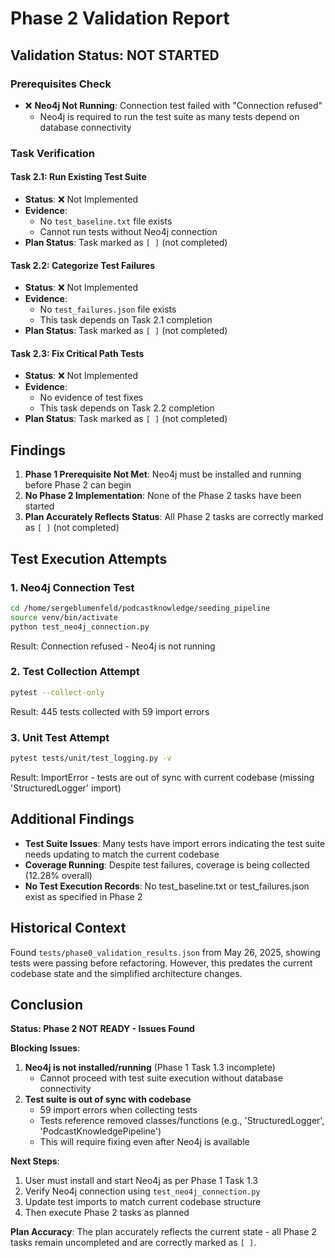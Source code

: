 # Phase 2 Validation Report

## Validation Status: NOT STARTED

### Prerequisites Check
- ❌ **Neo4j Not Running**: Connection test failed with "Connection refused"
  - Neo4j is required to run the test suite as many tests depend on database connectivity

### Task Verification

#### Task 2.1: Run Existing Test Suite
- **Status**: ❌ Not Implemented
- **Evidence**: 
  - No `test_baseline.txt` file exists
  - Cannot run tests without Neo4j connection
- **Plan Status**: Task marked as `[ ]` (not completed)

#### Task 2.2: Categorize Test Failures  
- **Status**: ❌ Not Implemented
- **Evidence**:
  - No `test_failures.json` file exists
  - This task depends on Task 2.1 completion
- **Plan Status**: Task marked as `[ ]` (not completed)

#### Task 2.3: Fix Critical Path Tests
- **Status**: ❌ Not Implemented
- **Evidence**:
  - No evidence of test fixes
  - This task depends on Task 2.2 completion
- **Plan Status**: Task marked as `[ ]` (not completed)

## Findings

1. **Phase 1 Prerequisite Not Met**: Neo4j must be installed and running before Phase 2 can begin
2. **No Phase 2 Implementation**: None of the Phase 2 tasks have been started
3. **Plan Accurately Reflects Status**: All Phase 2 tasks are correctly marked as `[ ]` (not completed)

## Test Execution Attempts

### 1. Neo4j Connection Test
```bash
cd /home/sergeblumenfeld/podcastknowledge/seeding_pipeline
source venv/bin/activate
python test_neo4j_connection.py
```
Result: Connection refused - Neo4j is not running

### 2. Test Collection Attempt
```bash
pytest --collect-only
```
Result: 445 tests collected with 59 import errors

### 3. Unit Test Attempt
```bash
pytest tests/unit/test_logging.py -v
```
Result: ImportError - tests are out of sync with current codebase (missing 'StructuredLogger' import)

## Additional Findings

- **Test Suite Issues**: Many tests have import errors indicating the test suite needs updating to match the current codebase
- **Coverage Running**: Despite test failures, coverage is being collected (12.28% overall)
- **No Test Execution Records**: No test_baseline.txt or test_failures.json exist as specified in Phase 2

## Historical Context

Found `tests/phase0_validation_results.json` from May 26, 2025, showing tests were passing before refactoring. However, this predates the current codebase state and the simplified architecture changes.

## Conclusion

**Status: Phase 2 NOT READY - Issues Found**

**Blocking Issues**:
1. **Neo4j is not installed/running** (Phase 1 Task 1.3 incomplete)
   - Cannot proceed with test suite execution without database connectivity
2. **Test suite is out of sync with codebase**
   - 59 import errors when collecting tests
   - Tests reference removed classes/functions (e.g., 'StructuredLogger', 'PodcastKnowledgePipeline')
   - This will require fixing even after Neo4j is available

**Next Steps**:
1. User must install and start Neo4j as per Phase 1 Task 1.3
2. Verify Neo4j connection using `test_neo4j_connection.py`
3. Update test imports to match current codebase structure
4. Then execute Phase 2 tasks as planned

**Plan Accuracy**: The plan accurately reflects the current state - all Phase 2 tasks remain uncompleted and are correctly marked as `[ ]`.